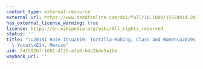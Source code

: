 ```yaml
---
content_type: external-resource
external_url: https://www.tandfonline.com/doi/full/10.1080/15528014.2015.1043104
has_external_license_warning: true
license: https://en.wikipedia.org/wiki/All_rights_reserved
status: ''
title: "\u2018I Hate It\u2019: Tortilla-Making, Class and Women\u2019s Tastes in Rural\
  \ Yucat\xE1n, Mexico"
uid: f4f592bf-1681-4f25-a7a6-b4c2bde5a1be
wayback_url: ''
---
```

